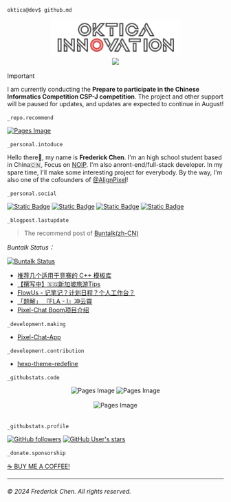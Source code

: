 ```terminal
oktica@dev$ github.md
```

<div align="center">
  <a href="https://setbun.com/">
    <img src="logo-final/oktica-right-logo-neon-webkit-animation.svg" width="300px"/>
    <br>
    <img src="https://profile-counter.glitch.me/FrederickAsYou/count.svg"/>
  </a>
</div>

> [!IMPORTANT]
> I am currently conducting the **Prepare to participate in the Chinese Informatics Competition CSP-J competition**. The project and other support will be paused for updates, and updates are expected to continue in August!

`_repo.recommend`

<a href="https://github.com/AlignPixel/Pixel-Chat-App">
  <picture>
      <source media="(prefers-color-scheme: dark)" srcset="https://github-readme-stats.vercel.app/api/pin/?username=AlignPixel&repo=Pixel-Chat-App&locale=cn&theme=dark" />
      <source media="(prefers-color-scheme: light)" srcset="https://github-readme-stats.vercel.app/api/pin/?username=AlignPixel&repo=Pixel-Chat-App&locale=cn" />
      <img alt="Pages Image" src="https://github-readme-stats.vercel.app/api/pin/?username=AlignPixel&repo=Pixel-Chat-App&locale=cn" width="312px"/>
    </picture>
</a>

`_personal.intoduce`

Hello there👋, my name is **Frederick Chen**. I'm an high school student based in China🇨🇳, Focus on [NOIP](https://zh.wikipedia.org/wiki/%E5%85%A8%E5%9B%BD%E9%9D%92%E5%B0%91%E5%B9%B4%E4%BF%A1%E6%81%AF%E5%AD%A6%E5%A5%A5%E6%9E%97%E5%8C%B9%E5%85%8B%E8%81%94%E8%B5%9B). I'm also anront-end/full-stack developer. In my spare time, I'll make some interesting project for everybody. By the way, I'm also one of the cofounders of [@AlignPixel](https://github.com/AlignPixel)! 

`_personal.social`

[![Static Badge](https://img.shields.io/badge/Twitter(X)-blue?style=for-the-badge&logo=X&logoColor=white)](https://twitter.com/FrederickAsYou) [![Static Badge](https://img.shields.io/badge/Youtube-red?style=for-the-badge&logo=Youtube&logoColor=white)](https://www.youtube.com/@Fredgg0017) [![Static Badge](https://img.shields.io/badge/Mastodon-purple?style=for-the-badge&logo=mastodon&logoColor=white)](https://fairy.id/@bundragon) [![Static Badge](https://img.shields.io/badge/%40-Emal-green?style=for-the-badge&logoColor=white)](mailto:seventeen@ohdragonboi.cn)

`_blogpost.lastupdate`

> The recommend post of [Buntalk(zh-CN)](https://setbun.com)

*Buntalk Status：*

[![Buntalk Status](http://154.21.201.165:888/api/badge/2/status?style=for-the-badge)](http://154.21.201.165:888/status/buneye)

<!-- BLOG-POST-LIST:START -->
- [推荐几个适用于竞赛的 C++ 模板库](https://www.setbun.com/p/20240820.html)
- [【撰写中】🇸🇬新加坡旅游Tips](https://www.setbun.com/p/20240819.html)
- [FlowUs - 记笔记？计划日程？个人工作台？](https://www.setbun.com/p/20240807.html)
- [「题解」 『FLA - I』冲云霄](https://www.setbun.com/p/20240803.html)
- [Pixel-Chat Boom项目介绍](https://www.setbun.com/p/20240729.html)
<!-- BLOG-POST-LIST:END -->

`_development.making`

- [Pixel-Chat-App](https://github.com/AlignPixel/Pixel-Chat-App)

`_development.contribution`

- [hexo-theme-redefine](https://github.com/EvanNotFound/hexo-theme-redefine)

`_githubstats.code`

<div align="center">
  <picture>
    <source media="(prefers-color-scheme: dark)" srcset="https://github-readme-stats.vercel.app/api?username=FrederickBun&layout=compact&theme=gruvbox&hide_border=true&locale=cn&show_icons=true" />
    <source media="(prefers-color-scheme: light)" srcset="https://github-readme-stats.vercel.app/api?username=FrederickBun&layout=compact&hide_border=true&locale=cn&show_icons=true&theme=flag-india" />
    <img alt="Pages Image" src="https://github-readme-stats.vercel.app/api?username=FrederickBun&layout=compact&hide_border=true&locale=cn&show_icons=true&theme=flag-india" width="312px"/>
  </picture>
  <picture>
    <source media="(prefers-color-scheme: dark)" srcset="https://github-readme-stats.vercel.app/api/top-langs/?username=FrederickBun&layout=compact&theme=gruvbox&hide_border=true&locale=cn" />
    <source media="(prefers-color-scheme: light)" srcset="https://github-readme-stats.vercel.app/api/top-langs/?username=FrederickBun&layout=compact&hide_border=true&locale=cn&theme=flag-india" />
    <img alt="Pages Image" src="https://github-readme-stats.vercel.app/api/top-langs/?username=FrederickBun&layout=compact&hide_border=true&locale=cn&theme=flag-india" width="237px"/>
  </picture>
  <br>
  <br>
  <picture>
    <source media="(prefers-color-scheme: dark)" srcset="https://github-profile-trophy.vercel.app/?username=FrederickBun&column=6&margin-w=15&margin-h=15&theme=kimbie_dark&no-frame=true&column=4" />
    <source media="(prefers-color-scheme: light)" srcset="https://github-profile-trophy.vercel.app/?username=FrederickBun&column=6&margin-w=15&margin-h=15&no-frame=true&column=4" />
    <img alt="Pages Image" src="https://github-profile-trophy.vercel.app/?username=FrederickBun&column=6&margin-w=15&margin-h=15&no-frame=true&&column=4" />
  </picture>
</div>

<br>

`_githubstats.profile`

[![GitHub followers](https://img.shields.io/github/followers/FrederickBun?style=for-the-badge&logo=Github&logoColor=White)](https://github.com/FrederickBun?tab=followers)  [![GitHub User's stars](https://img.shields.io/github/stars/FrederickBun?style=for-the-badge&logo=github&logoColor=white)](https://github.com/FrederickBun?tab=repositories)

`_donate.sponsorship`

[☕️ BUY ME A COFFEE!](/DONATE.md)

---

###### &copy; 2024 Frederick Chen. All rights reserved. 

